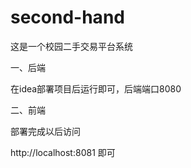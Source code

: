 # second-hand

这是一个校园二手交易平台系统

一、后端

在idea部署项目后运行即可，后端端口8080

二、前端

部署完成以后访问

http://localhost:8081 即可